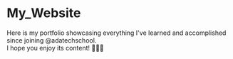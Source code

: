 # My_Website

Here is my portfolio showcasing everything I've learned and accomplished since joining @adatechschool. 
<br> I hope you enjoy its content! 👩🏻‍💻
